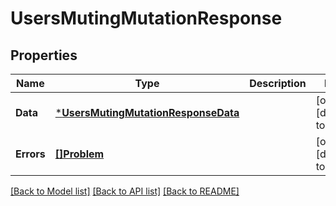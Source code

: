 # UsersMutingMutationResponse

## Properties
Name | Type | Description | Notes
------------ | ------------- | ------------- | -------------
**Data** | [***UsersMutingMutationResponseData**](UsersMutingMutationResponse_data.md) |  | [optional] [default to null]
**Errors** | [**[]Problem**](Problem.md) |  | [optional] [default to null]

[[Back to Model list]](../README.md#documentation-for-models) [[Back to API list]](../README.md#documentation-for-api-endpoints) [[Back to README]](../README.md)

